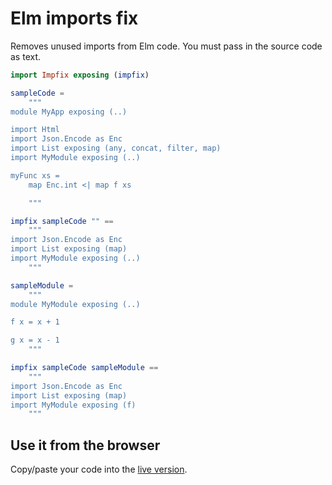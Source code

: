 # Elm imports fix

Removes unused imports from Elm code. You must pass in the source code as text.

```elm
import Impfix exposing (impfix)

sampleCode = 
	"""
module MyApp exposing (..)

import Html
import Json.Encode as Enc
import List exposing (any, concat, filter, map)
import MyModule exposing (..)

myFunc xs =
	map Enc.int <| map f xs

	"""

impfix sampleCode "" ==
	"""
import Json.Encode as Enc
import List exposing (map)
import MyModule exposing (..)
	"""

sampleModule = 
	"""
module MyModule exposing (..)

f x = x + 1

g x = x - 1 
	"""

impfix sampleCode sampleModule == 
	"""
import Json.Encode as Enc
import List exposing (map)
import MyModule exposing (f)
	"""
```

## Use it from the browser

Copy/paste your code into the [live version](https://dkodaj.github.io/impfix).